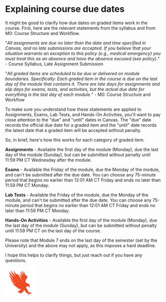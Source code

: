 # Explaining course due dates 

It might be good to clarify how due dates on graded items work in the course.
First, here are the relevant statements from the syllabus and from M0: Course
Structure and Workflow.

"*All assignments are due no later than the date and time specified in Canvas,
and no late submissions are accepted. If you believe that your situation
warrants an exception to this policy (e.g., medical emergency) you must treat
this as an absence and have the absence excused (see policy).*" - Course
Syllabus, Late Assignment Submission

"*All graded items are scheduled to be due or delivered on module boundaries.
Specifically: Each graded item in the course is due on the last day of the
module that contains it. There are late days for assignments and slip days for
exams, tests, and activities, but the actual due date for everything is the
last day of each module.*" - M0: Course Structure and Workflow

To make sure you understand how these statements are applied to Assignments,
Exams, Lab Tests, and Hands-On Activities, you'll want to pay close attention
to the "due" and "until" dates in Canvas. The "due" date records the official
due date for a graded item and the "until" date records the latest date that a
graded item will be accepted without penalty.

So, in brief, here's how this works for each category of graded item.

**Assignments** - Available the first day of the module (Monday), due the last day
of the module (Sunday), but can be submitted without penalty until 11:59 PM CT
Wednesday after the module.

**Exams** - Available the Friday of the module, due the Monday of the module, and
can't be submitted after the due date. You can choose any 75-minute period that
begins no earlier than 12:01 AM CT Friday and ends no later than 11:59 PM CT
Monday.

**Lab Tests** - Available the Friday of the module, due the Monday of the module,
and can't be submitted after the due date. You can choose any 75-minute period
that begins no earlier than 12:01 AM CT Friday and ends no later than 11:59 PM
CT Monday.

**Hands-On Activities** - Available the first day of the module (Monday), due the
last day of the module (Sunday), but can be submitted without penalty until
11:59 PM CT on the last day of the course.

Please note that Module 7 ends on the last day of the semester (set by the
University) and the above may not apply, as this imposes a hard deadline.

I hope this helps to clarify things, but just reach out if you have any
questions.

<img src="../../../img/eagle.jpg" width="100">

